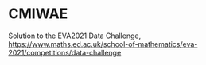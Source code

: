 # CMIWAE
Solution to the EVA2021 Data Challenge, https://www.maths.ed.ac.uk/school-of-mathematics/eva-2021/competitions/data-challenge
